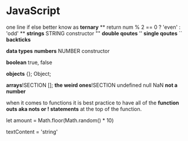 # JavaScript

one line if else better know as **ternary**
** return num % 2 == 0 ? 'even' : 'odd' **
**strings** STRING constructor
"" **double qoutes**
'' **single qoutes**
`` **backticks**

**data types**
**numbers** NUMBER constructor

**boolean**
true, false

**objects**
{};
Object;

**arrays**!SECTION
[];
**the weird ones**!SECTION
undefined
null
NaN **not a number**

when it comes to functions it is best practice to have all of the **function outs aka nots or ! statements** at the top of the function.

let amount = Math.floor(Math.random() * 10)

textContent = 'string'
